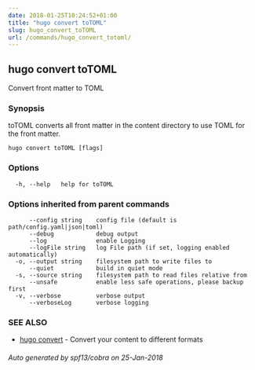 ```yaml
---
date: 2018-01-25T10:24:52+01:00
title: "hugo convert toTOML"
slug: hugo_convert_toTOML
url: /commands/hugo_convert_totoml/
---
```

## hugo convert toTOML

Convert front matter to TOML

### Synopsis

toTOML converts all front matter in the content directory
to use TOML for the front matter.

```
hugo convert toTOML [flags]
```

### Options

```
  -h, --help   help for toTOML
```

### Options inherited from parent commands

```
      --config string    config file (default is path/config.yaml|json|toml)
      --debug            debug output
      --log              enable Logging
      --logFile string   log File path (if set, logging enabled automatically)
  -o, --output string    filesystem path to write files to
      --quiet            build in quiet mode
  -s, --source string    filesystem path to read files relative from
      --unsafe           enable less safe operations, please backup first
  -v, --verbose          verbose output
      --verboseLog       verbose logging
```

### SEE ALSO

* [hugo convert](/commands/hugo_convert/)	 - Convert your content to different formats

###### Auto generated by spf13/cobra on 25-Jan-2018
